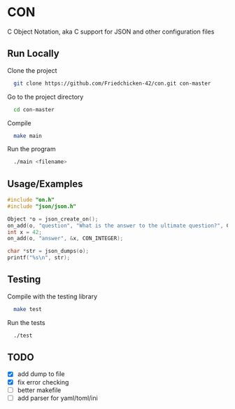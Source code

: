 
# CON

C Object Notation, aka C support for JSON and other configuration files


## Run Locally

Clone the project

```bash
  git clone https://github.com/Friedchicken-42/con.git con-master
```

Go to the project directory

```bash
  cd con-master
```

Compile

```bash
  make main
```

Run the program

```bash
  ./main <filename>
```


## Usage/Examples

```c
#include "on.h"
#include "json/json.h"

Object *o = json_create_on();
on_add(o, "question", "What is the answer to the ultimate question?", CON_STRING);
int x = 42;
on_add(o, "answer", &x, CON_INTEGER);

char *str = json_dumps(o);
printf("%s\n", str);
```


## Testing

Compile with the testing library
```bash
  make test
```

Run the tests
```bash
  ./test
```


## TODO

- [x] add dump to file
- [x] fix error checking
- [ ] better makefile
- [ ] add parser for yaml/toml/ini
